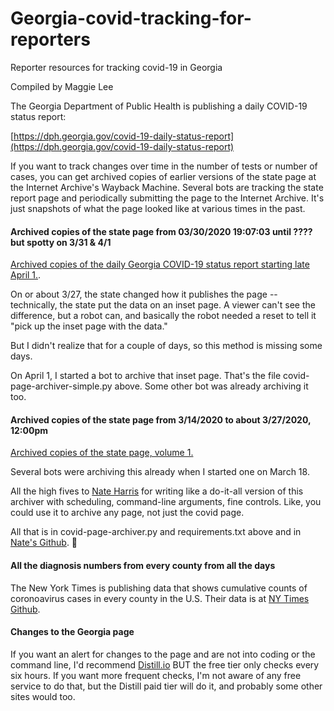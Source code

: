 # Georgia-covid-tracking-for-reporters
Reporter resources for tracking covid-19 in Georgia

Compiled by Maggie Lee

The Georgia Department of Public Health is publishing a daily COVID-19 status report:
 
[https://dph.georgia.gov/covid-19-daily-status-report](https://dph.georgia.gov/covid-19-daily-status-report)

If you want to track changes over time in the number of tests or number of cases, you can get archived copies of earlier versions of the state page at the Internet Archive's Wayback Machine. Several bots are tracking the state report page and periodically submitting the page to the Internet Archive. It's just snapshots of what the page looked like at various times in the past.

#### Archived copies of the state page from **03/30/2020 19:07:03 until ???? but spotty on 3/31 & 4/1**

[Archived copies of the daily Georgia COVID-19 status report starting late April 1.](https://web.archive.org/web/*/https://d20s4vd27d0hk0.cloudfront.net/).

On or about 3/27, the state changed how it publishes the page -- technically, the state put the data on an inset page. A viewer can't see the difference, but a robot can, and basically the robot needed a reset to tell it "pick up the inset page with the data." 

But I didn't realize that for a couple of days, so this method is missing some days.

On April 1, I started a bot to archive that inset page. That's the file covid-page-archiver-simple.py above. Some other bot was already archiving it too. 

#### Archived copies of the state page from 3/14/2020 to about 3/27/2020, 12:00pm

[Archived copies of the state page, volume 1.](https://web.archive.org/web/*/https://dph.georgia.gov/covid-19-daily-status-report)

Several bots were archiving this already when I started one on March 18. 

All the high fives to [Nate Harris](https://github.com/nwithan8) for writing like a do-it-all version of this archiver with scheduling, command-line arguments, fine controls. Like, you could use it to archive any page, not just the covid page.

All that is in covid-page-archiver.py and requirements.txt above and in [Nate's Github](https://github.com/nwithan8/Georgia-covid-tracking-for-reporters).  🙏

#### All the diagnosis numbers from every county from all the days

The New York Times is publishing data that shows cumulative counts of coronoavirus cases in every county in the U.S. Their data is at [NY Times Github](https://github.com/nytimes/covid-19-data).

#### Changes to the Georgia page

If you want an alert for changes to the page and are not into coding or the command line, I'd recommend [Distill.io](https://www.distill.io) BUT the free tier only checks every six hours.
If you want more frequent checks, I'm not aware of any free service to do that, but the Distill paid tier will do it, and probably some other sites would too.


